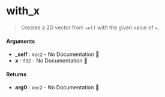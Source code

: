 # with\_x

>  Creates a 2D vector from `self` with the given value of `x`.

#### Arguments

- **\_self** : `Vec2` \- No Documentation 🚧
- **x** : `f32` \- No Documentation 🚧

#### Returns

- **arg0** : `Vec2` \- No Documentation 🚧